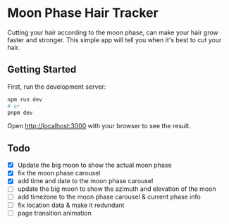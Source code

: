 # Moon Phase Hair Tracker

Cutting your hair according to the moon phase, can make your hair grow faster and stronger. This simple app will tell you when it's best to cut your hair.

## Getting Started

First, run the development server:

```bash
npm run dev
# or
pnpm dev
```

Open [http://localhost:3000](http://localhost:3000) with your browser to see the result.



## Todo

- [x] Update the big moon to show the actual moon phase 
- [x] fix the moon phase carousel 
- [x] add time and date to the moon phase carousel
- [ ] update the big moon to show the azimuth and elevation of the moon
- [ ] add timezone to the moon phase carousel & current phase info 
- [ ] fix location data & make it redundant
- [ ] page transition animation